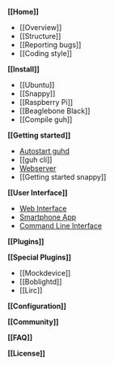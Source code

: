 **[[Home]]**
* [[Overview]]
* [[Structure]]
* [[Reporting bugs]]
* [[Coding style]]

**[[Install]]**
* [[Ubuntu]]
* [[Snappy]]
* [[Raspberry Pi]]
* [[Beaglebone Black]]
* [[Compile guh]]

**[[Getting started]]**
* [Autostart guhd](https://github.com/guh/guh/wiki/Getting-started#autostart-guhd)
* [[guh cli]]
* [Webserver](https://github.com/guh/guh/wiki/Getting-started#guh-webserver)
* [[Getting started snappy]]

**[[User Interface]]**
* [Web Interface](https://github.com/guh/guh/wiki/User-Interface#web-interface)
* [Smartphone App](https://github.com/guh/guh/wiki/User-Interface#smartphone-app)
* [Command Line Interface](https://github.com/guh/guh/wiki/User-Interface#command-line-interface)

**[[Plugins]]**

**[[Special Plugins]]**
* [[Mockdevice]]
* [[Boblightd]]
* [[Lirc]]
    
**[[Configuration]]**

**[[Community]]**

**[[FAQ]]**

**[[License]]**
